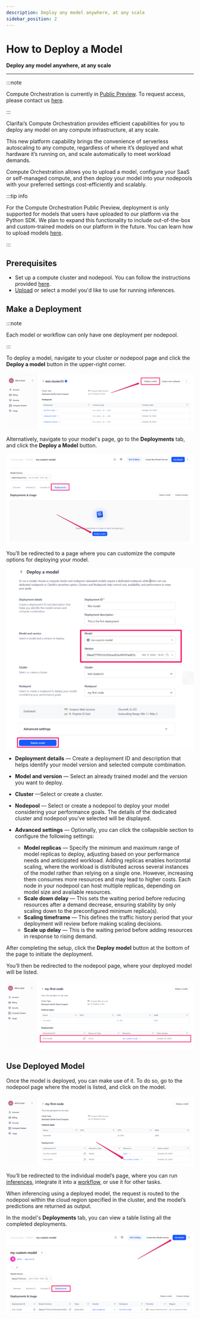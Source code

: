 ```yaml
---
description: Deploy any model anywhere, at any scale
sidebar_position: 2
---
```


# How to Deploy a Model

**Deploy any model anywhere, at any scale**
<hr />

:::note

Compute Orchestration is currently in [Public Preview](https://docs.clarifai.com/product-updates/changelog/release-types). To request access, please contact us [here](https://www.clarifai.com/explore/contact-us-co).

:::

Clarifai’s Compute Orchestration provides efficient capabilities for you to deploy any model on any compute infrastructure, at any scale. 

This new platform capability brings the convenience of serverless autoscaling to any compute, regardless of where it’s deployed and what hardware it’s running on, and scale automatically to meet workload demands.

Compute Orchestration allows you to upload a model, configure your SaaS or self-managed compute, and then deploy your model into your nodepools with your preferred settings cost-efficiently and scalably. 

:::tip info

For the Compute Orchestration Public Preview, deployment is only supported for models that users have uploaded to our platform via the Python SDK. We plan to expand this functionality to include out-of-the-box and custom-trained models on our platform in the future. You can learn how to upload models [here](https://docs.clarifai.com/sdk/advance-model-operations/model-upload).

:::

## Prerequisites

- Set up a compute cluster and nodepool. You can follow the instructions provided [here](https://docs.clarifai.com/portal-guide/compute-orchestration/set-up-compute).
- [Upload](https://docs.clarifai.com/sdk/advance-model-operations/model-upload) or select a model you'd like to use for running inferences.


## Make a Deployment

:::note

Each model or workflow can only have one deployment per nodepool.

:::

To deploy a model, navigate to your cluster or nodepool page and click the **Deploy a model** button in the upper-right corner. 
 
![ ](/img/compute-orchestration/compute-11.png)

Alternatively, navigate to your model's page, go to the **Deployments** tab, and click the **Deploy a Model** button.

![ ](/img/compute-orchestration/compute-12.png)

You’ll be redirected to a page where you can customize the compute options for deploying your model. 

![ ](/img/compute-orchestration/compute-13.png)

-  **Deployment details** — Create a deployment ID and description that helps identify your model version and selected compute combination.

- **Model and version** — Select an already trained model and the version you want to deploy.

- **Cluster** —Select or create a cluster.

- **Nodepool** — Select or create a nodepool to deploy your model considering your performance goals. The details of the dedicated cluster and nodepool you’ve selected will be displayed. 

- **Advanced settings** — Optionally, you can click the collapsible section to configure the following settings:

    - **Model replicas** — Specify the minimum and maximum range of model replicas to deploy, adjusting based on your performance needs and anticipated workload. Adding replicas enables horizontal scaling, where the workload is distributed across several instances of the model rather than relying on a single one. However, increasing them consumes more resources and may lead to higher costs. Each node in your nodepool can host multiple replicas, depending on model size and available resources.
    - **Scale down delay** — This sets the waiting period before reducing resources after a demand decrease, ensuring stability by only scaling down to the preconfigured minimum replica(s). 
    - **Scaling timeframe** — This defines the traffic history period that your deployment will review before making scaling decisions.
    - **Scale up delay** — This is the waiting period before adding resources in response to rising demand.

After completing the setup, click the **Deploy model** button at the bottom of the page to initiate the deployment. 

You’ll then be redirected to the nodepool page, where your deployed model will be listed.

![ ](/img/compute-orchestration/compute-14.png)

## Use Deployed Model

Once the model is deployed, you can make use of it. To do so, go to the nodepool page where the model is listed, and click on the model. 

![ ](/img/compute-orchestration/compute-15.png)

You’ll be redirected to the individual model’s page, where you can run [inferences](https://docs.clarifai.com/portal-guide/ppredict/), integrate it into a [workflow](https://docs.clarifai.com/portal-guide/workflows/), or use it for other tasks. 

When inferencing using a deployed model, the request is routed to the nodepool within the cloud region specified in the cluster, and the model’s predictions are returned as output.

In the model's **Deployments** tab, you can view a table listing all the completed deployments.

![ ](/img/compute-orchestration/compute-16.png)







